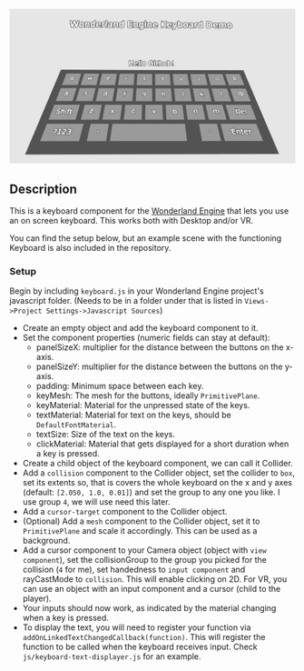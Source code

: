 <p align="center">
<br>
<img src="https://github.com/Srile/wle-keyboard/blob/main/img/screenshot.png">
</p>


## Description
This is a keyboard component for the [Wonderland Engine](https://wonderlandengine.com/) that lets you use an on screen keyboard. This works both with Desktop and/or VR.

You can find the setup below, but an example scene with the functioning Keyboard is also included
in the repository.

### Setup
Begin by including `keyboard.js` in your Wonderland Engine project's javascript folder.
(Needs to be in a folder under that is listed in `Views->Project Settings->Javascript Sources`)
  - Create an empty object and add the keyboard component to it.
  - Set the component properties (numeric fields can stay at default):
    - panelSizeX: multiplier for the distance between the buttons on the x-axis.
    - panelSizeY: multiplier for the distance between the buttons on the y-axis.
    - padding: Minimum space between each key.
    - keyMesh: The mesh for the buttons, ideally `PrimitivePlane`.
    - keyMaterial: Material for the unpressed state of the keys.
    - textMaterial: Material for text on the keys, should be `DefaultFontMaterial`.
    - textSize: Size of the text on the keys.
    - clickMaterial: Material that gets displayed for a short duration when a key is pressed.
  - Create a child object of the keyboard component, we can call it Collider.
  - Add a `collision` component to the Collider object, set the collider to `box`, set its extents so, that is covers the whole keyboard on the x and y axes (default: `[2.050, 1.0, 0.01]`) and set the group to any one you like. I use group `4`, we will use need this later.
  - Add a `cursor-target` component to the Collider object.
  - (Optional) Add a `mesh` component to the Collider object, set it to `PrimitivePlane` and scale it accordingly. This can be used as a background.
  - Add a cursor component to your Camera object (object with `view component`), set the collisionGroup to the group you picked for the collision (`4` for me), set handedness to `input component` and rayCastMode to `collision`. This will enable clicking on 2D.
  For VR, you can use an object with an input component and a cursor (child to the player).
  - Your inputs should now work, as indicated by the material changing when a key is pressed.
  - To display the text, you will need to register your function via `addOnLinkedTextChangedCallback(function)`. This will register the function to be called when the keyboard receives input. Check `js/keyboard-text-displayer.js` for an example.
